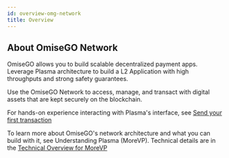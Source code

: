 ```yaml
---
id: overview-omg-network
title: Overview
---
```


## About OmiseGO Network

OmiseGO allows you to build scalable decentralized payment apps. Leverage Plasma architecture to build a L2 Application with high throughputs and strong safety guarantees. 

Use the OmiseGO Network to access, manage, and transact with digital assets that are kept securely on the blockchain. 

For hands-on experience interacting with Plasma's interface, see [Send your first transaction](send-your-first-transaction.md)

To learn more about OmiseGO's network architecture and what you can build with it, see Understanding Plasma (MoreVP). Technical details are in the [Technical Overview for MoreVP](morevp-technical-overview.md)


